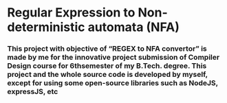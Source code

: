 # Regular Expression to Non-deterministic automata (NFA)
<h3>This project with objective of “REGEX to NFA  convertor” is made by me for the innovative project submission of Compiler Design course for 6thsemester of my B.Tech. degree. This project and the whole source code is developed by myself, except for using some open-source libraries such as NodeJS, expressJS, etc
